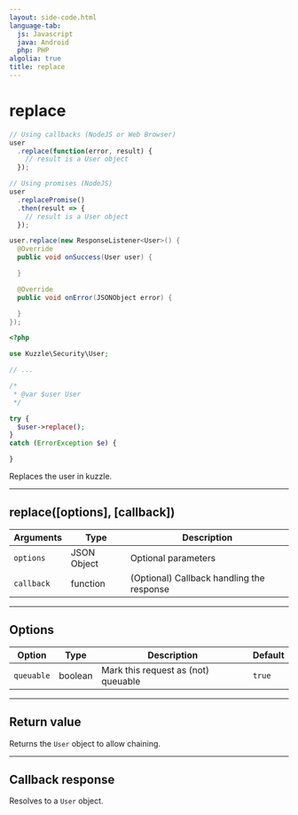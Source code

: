 ```yaml
---
layout: side-code.html
language-tab:
  js: Javascript
  java: Android
  php: PHP
algolia: true
title: replace
---
```


# replace

```js
// Using callbacks (NodeJS or Web Browser)
user
  .replace(function(error, result) {
    // result is a User object
  });

// Using promises (NodeJS)
user
  .replacePromise()
  .then(result => {
    // result is a User object
  });
```

```java
user.replace(new ResponseListener<User>() {
  @Override
  public void onSuccess(User user) {

  }

  @Override
  public void onError(JSONObject error) {

  }
});
```

```php
<?php

use Kuzzle\Security\User;

// ...

/*
 * @var $user User
 */

try {
  $user->replace();
}
catch (ErrorException $e) {

}
```

Replaces the user in kuzzle.

---

## replace([options], [callback])

| Arguments | Type | Description |
|---------------|---------|----------------------------------------|
| ``options`` | JSON Object | Optional parameters |
| ``callback`` | function | (Optional) Callback handling the response |

---

## Options

| Option | Type | Description | Default |
|---------------|---------|----------------------------------------|---------|
| ``queuable`` | boolean | Mark this request as (not) queuable | ``true`` |

---

## Return value

Returns the `User` object to allow chaining.

---

## Callback response

Resolves to a `User` object.
